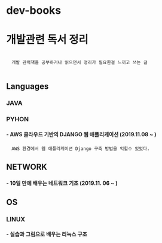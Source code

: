 # dev-books

# 개발관련 독서 정리

  ```
    
    개발 관력책을 공부하거나 읽으면서 정리가 필요한걸 느끼고 쓰는 글
    
  ```

## Languages

### JAVA


### PYHON

#### - AWS 클라우드 기반의 DJANGO 웹 애플리케이션 (2019.11.08 ~ )
```
  AWS 환경에서 웹 애플리케이션 Django 구축 방법을 익힐수 있었다.
```

## NETWORK

#### - 10일 만에 배우는 네트워크 기초 (2019.11. 06 ~ )

## OS

### LINUX

#### - 실습과 그림으로 배우는 리눅스 구조

